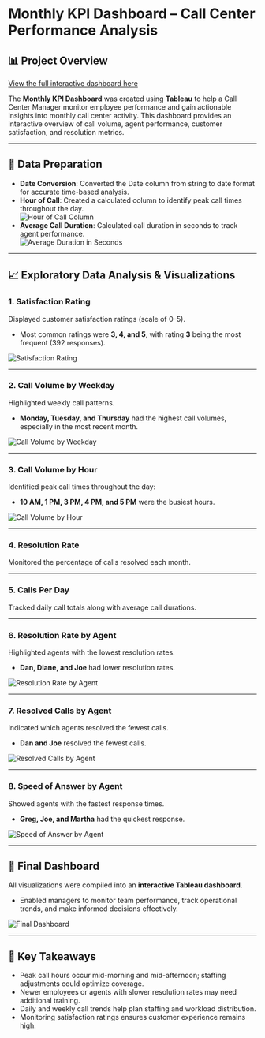 # Monthly KPI Dashboard – Call Center Performance Analysis

## 📊 Project Overview
[View the full interactive dashboard here](https://public.tableau.com/views/MonthlyKPIDashboard_17466290324780/Dashboard1?:language=en-US&:sid=&:redirect=auth&:display_count=n&:origin=viz_share_link)

The **Monthly KPI Dashboard** was created using **Tableau** to help a Call Center Manager monitor employee performance and gain actionable insights into monthly call center activity. This dashboard provides an interactive overview of call volume, agent performance, customer satisfaction, and resolution metrics.

---

## 📂 Data Preparation
- **Date Conversion**: Converted the Date column from string to date format for accurate time-based analysis.
- **Hour of Call**: Created a calculated column to identify peak call times throughout the day.  
  ![Hour of Call Column](https://github.com/curlyeje/Elliott_Portfolio/blob/7283a37be8ef26287f739eb5df67cd84253a33e9/Tableau%20Monthly%20KPI%20Dashboard/Hour%20of%20Call%20Column.png)
- **Average Call Duration**: Calculated call duration in seconds to track agent performance.  
  ![Average Duration in Seconds](https://github.com/curlyeje/Elliott_Portfolio/blob/9f40ef6c7b6253c35a55ab8d329c9ca64ea3075b/Tableau%20Monthly%20KPI%20Dashboard/Average%20Talk%20Duration%20Seconds.png)

---

## 📈 Exploratory Data Analysis & Visualizations

### 1. Satisfaction Rating
Displayed customer satisfaction ratings (scale of 0–5).  
- Most common ratings were **3, 4, and 5**, with rating **3** being the most frequent (392 responses).  

![Satisfaction Rating](https://github.com/curlyeje/Elliott_Portfolio/blob/99968b4fba00af7d27de07b86487186d2c0a48a2/Tableau%20Monthly%20KPI%20Dashboard/Satisfaction%20Rating.png)

---

### 2. Call Volume by Weekday
Highlighted weekly call patterns.  
- **Monday, Tuesday, and Thursday** had the highest call volumes, especially in the most recent month.  

![Call Volume by Weekday](https://github.com/curlyeje/Elliott_Portfolio/blob/31948495500f62c1e13a0971e7d0f7fb6731ca44/Tableau%20Monthly%20KPI%20Dashboard/Call%20Volume%20During%20Week.png)

---

### 3. Call Volume by Hour
Identified peak call times throughout the day:  
- **10 AM, 1 PM, 3 PM, 4 PM, and 5 PM** were the busiest hours.  

![Call Volume by Hour](https://github.com/curlyeje/Elliott_Portfolio/blob/f6ffa3fd114466035fabe1fc995e0a55e23951a1/Tableau%20Monthly%20KPI%20Dashboard/Call%20Volume%20During%20Day.png)

---

### 4. Resolution Rate
Monitored the percentage of calls resolved each month.

---

### 5. Calls Per Day
Tracked daily call totals along with average call durations.

---

### 6. Resolution Rate by Agent
Highlighted agents with the lowest resolution rates.  
- **Dan, Diane, and Joe** had lower resolution rates.  

![Resolution Rate by Agent](https://github.com/curlyeje/Elliott_Portfolio/blob/0cae7fa265d8823dcb4f5809e53fd3437e590290/Tableau%20Monthly%20KPI%20Dashboard/Resolution%20Rates%20by%20Agent.png)

---

### 7. Resolved Calls by Agent
Indicated which agents resolved the fewest calls.  
- **Dan and Joe** resolved the fewest calls.  

![Resolved Calls by Agent](https://github.com/curlyeje/Elliott_Portfolio/blob/3858275f2cfe2c7b07d6d1be2b48220991b1cbea/Tableau%20Monthly%20KPI%20Dashboard/Resolved%20Calls%20by%20Agent.png)

---

### 8. Speed of Answer by Agent
Showed agents with the fastest response times.  
- **Greg, Joe, and Martha** had the quickest response.  

![Speed of Answer by Agent](https://github.com/curlyeje/Elliott_Portfolio/blob/7b40bfc288c3e04b3003b05d1746a501aa093146/Tableau%20Monthly%20KPI%20Dashboard/Speed%20of%20Answer%20by%20Agent.png)

---

## 📌 Final Dashboard
All visualizations were compiled into an **interactive Tableau dashboard**.  
- Enabled managers to monitor team performance, track operational trends, and make informed decisions effectively.  

![Final Dashboard](https://github.com/curlyeje/Elliott_Portfolio/blob/064adf74e030cebd77a6c6e3daeb8450e2e9b5d0/Tableau%20Monthly%20KPI%20Dashboard/Dashboard%201.png)

---

## 🧠 Key Takeaways
- Peak call hours occur mid-morning and mid-afternoon; staffing adjustments could optimize coverage.  
- Newer employees or agents with slower resolution rates may need additional training.  
- Daily and weekly call trends help plan staffing and workload distribution.  
- Monitoring satisfaction ratings ensures customer experience remains high.
